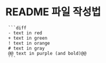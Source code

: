  # README 파일 작성법
 
 
 
     ```diff
     - text in red
     + text in green
     ! text in orange
     # text in gray
     @@ text in purple (and bold)@@
     ```
